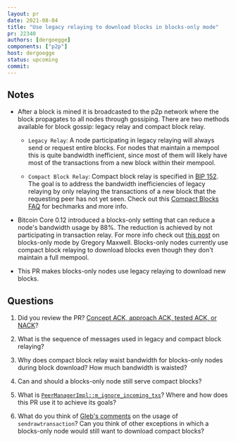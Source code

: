 ```yaml
---
layout: pr
date: 2021-08-04
title: "Use legacy relaying to download blocks in blocks-only mode"
pr: 22340
authors: [dergoegge]
components: ["p2p"]
host: dergoegge
status: upcoming
commit:
---
```


## Notes

- After a block is mined it is broadcasted to the p2p network where the block
  propagates to all nodes through gossiping. There are two methods available
  for block gossip: legacy relay and compact block relay.

  - `Legacy Relay`: A node participating in legacy relaying will always send or
    request entire blocks. For nodes that maintain a mempool this is quite
    bandwidth inefficient, since most of them will likely have most of the
    transactions from a new block within their mempool.

  - `Compact Block Relay`: Compact block relay is specified in [BIP 152](https://github.com/bitcoin/bips/blob/master/bip-0152.mediawiki).
    The goal is to address the bandwidth inefficiencies of legacy relaying by
    only relaying the transactions of a new block that the requesting peer has not
    yet seen. Check out this [Compact Blocks FAQ](https://bitcoincore.org/en/2016/06/07/compact-blocks-faq/)
    for bechmarks and more info.

- Bitcoin Core 0.12 introduced a blocks-only setting that can reduce a node's
  bandwidth usage by 88%. The reduction is achieved by not participating in
  transaction relay. For more info check out [this post](https://bitcointalk.org/index.php?topic=1377345.0)
  on blocks-only mode by Gregory Maxwell. Blocks-only nodes currently use
  compact block relaying to download blocks even though they don't maintain
  a full mempool.

- This PR makes blocks-only nodes use legacy relaying to download new blocks.

## Questions

1. Did you review the PR? [Concept ACK, approach ACK, tested ACK, or NACK](https://github.com/bitcoin/bitcoin/blob/master/CONTRIBUTING.md#peer-review)?

2. What is the sequence of messages used in legacy and compact block relaying?

3. Why does compact block relay waist bandwidth for blocks-only nodes during
   block download? How much bandwidth is waisted?

4. Can and should a blocks-only node still serve compact blocks?

5. What is [`PeerManagerImpl::m_ignore_incoming_txs`](https://github.com/bitcoin/bitcoin/blob/da1c0c64fd094880712d1c4167ad9eb3bb6ffcc6/src/net_processing.cpp#L404)?
   Where and how does this PR use it to achieve its goals?

6. What do you think of [Gleb's comments](https://github.com/bitcoin/bitcoin/pull/22340#issuecomment-875542706)
   on the usage of `sendrawtransaction`? Can you think of other exceptions in
   which a blocks-only node would still want to download compact blocks?

<!-- TODO: After meeting, uncomment and add meeting log between the irc tags
## Meeting Log

{% irc %}
{% endirc %}
-->
